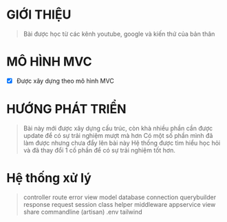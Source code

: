 # GIỚI THIỆU
> Bài được học từ các kênh youtube, google và kiến thứ của bản thân
# MÔ HÌNH MVC
- [x] Được xây dựng theo mô hình MVC
# HƯỚNG PHÁT TRIỂN
> Bài này mới được xây dựng cấu trúc, còn khà nhiều phần cần được update để có sự trải nghiệm mượt mà hơn
> Có một số phần mình đã làm được nhưng chưa đẩy lên bài này
> Hệ thống được tìm hiểu học hỏi và đã thay đổi 1 cố phần để có sự trải nghiệm tốt hơn.
# Hệ thống xử lý
> controller
> route
> error
> view
> model
> database
> connection
> querybuilder
> response
> request
> session
> class helper
> middleware
> appservice
> view share
> commandline (artisan)
> .env
> tailwind

